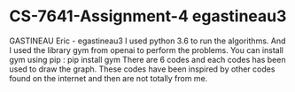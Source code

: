 # CS-7641-Assignment-4 egastineau3
GASTINEAU Eric - egastineau3
I used python 3.6 to run the algorithms. And I used the library gym from openai to perform the problems.
You can install gym using pip :
pip install gym
There are 6 codes and each codes has been used to draw the graph.
These codes have been inspired by other codes found on the internet and then are not totally from me.
